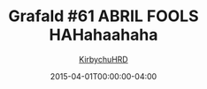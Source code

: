 ---
title: "Grafald #61 ABRIL FOOLS HAHahaahaha"
type: "image"
date: 2015-04-01T00:00:00-04:00
draft: false
categories:
- blog
- projects
- grafald
image_path: "../img/2015/61.png"
alt_text: ""
is_subpage: true
author: "[KirbychuHRD](https://cohost.org/KirbychuHRD)"
---
